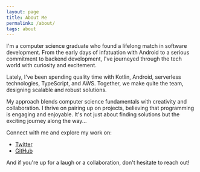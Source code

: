 ```yaml
---
layout: page
title: About Me
permalink: /about/
tags: about
---
```


I'm a computer science graduate who found a lifelong match in software development. From the early days of infatuation with Android to a serious commitment to backend development, I've journeyed through the tech world with curiosity and excitement.

Lately, I've been spending quality time with Kotlin, Android, serverless technologies, TypeScript, and AWS. Together, we make quite the team, designing scalable and robust solutions.

My approach blends computer science fundamentals with creativity and collaboration. I thrive on pairing up on projects, believing that programming is engaging and enjoyable. It's not just about finding solutions but the exciting journey along the way...

Connect with me and explore my work on:

* [Twitter](https://twitter.com/uberbinge)
* [GitHub](http://github.com/uberbinge)

And if you're up for a laugh or a collaboration, don't hesitate to reach out!

